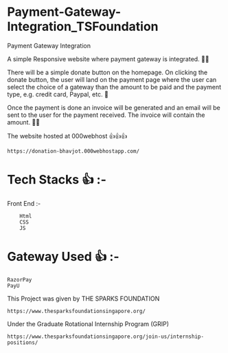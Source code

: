 # Payment-Gateway-Integration_TSFoundation
Payment Gateway Integration


A simple Responsive website where payment gateway is integrated. 💯💯

There will be a simple donate button on the homepage. On clicking the donate button,
the user will land on the payment page where the user can select the choice of a gateway 
than the amount to be paid and the payment type, e.g. credit card, Paypal, etc. 💯

Once the payment is done an invoice will be generated and an email will be sent to the user
for the payment received. The invoice will contain the amount. 🎱🎱

<!----------------------------------------------->

The website hosted at 000webhost 👍👍👍 

    https://donation-bhavjot.000webhostapp.com/

<!----------------------------------------------->
<!----------------------------------------------->

# Tech Stacks 👍 :- 
  
  Front End :-
        
        Html
        CSS
        JS

<!----------------------------------------------->
<!----------------------------------------------->

# Gateway Used 👍 :- 

    RazorPay
    PayU
    
<!----------------------------------------------->
<!----------------------------------------------->

This Project was given by THE SPARKS FOUNDATION 

    https://www.thesparksfoundationsingapore.org/

Under the Graduate Rotational Internship Program (GRIP)

    https://www.thesparksfoundationsingapore.org/join-us/internship-positions/



 
